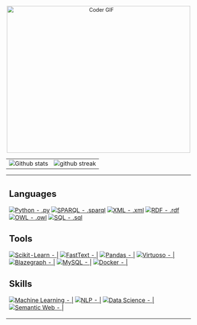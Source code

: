 

<p align="center">
<a href="#"><img src="https://media.giphy.com/media/SWoSkN6DxTszqIKEqv/giphy.gif" alt="Coder GIF" width="500" height="400"></a>
</p>



|                                                                                                           |                                                                                      |
| --------------------------------------------------------------------------------------------------------- | ------------------------------------------------------------------------------------ |
| ![Github stats](https://github-readme-stats.vercel.app/api?username=matteoLorenzini&show_icons=true&locale=en) | ![github streak](https://github-readme-streak-stats.herokuapp.com/?user=matteoLorenzini&) |

<table style="border: none">
  <tr>
  <td width="50%" valign="top">

## Languages
[![Python - .py](https://img.shields.io/badge/Python-.py-2ea44f)](https://) [![SPARQL - .sparql](https://img.shields.io/badge/SPARQL-.sparql-blue)](https://) [![XML - .xml](https://img.shields.io/badge/XML-.xml-blue)](https://) [![RDF - .rdf](https://img.shields.io/badge/RDF-.rdf-blue)](https://) [![OWL - .owl](https://img.shields.io/badge/OWL-.owl-blue)](https://) [![SQL - .sql](https://img.shields.io/badge/SQL-.sql-orange)](https://)

## Tools
[![Scikit-Learn - |](https://img.shields.io/badge/Scikit--Learn-|-2ea44f)](https://) [![FastText - |](https://img.shields.io/badge/FastText-|-2ea44f)](https://) [![Pandas - |](https://img.shields.io/badge/Pandas-|-2ea44f)](https://)
[![Virtuoso - |](https://img.shields.io/badge/Virtuoso-|-blue)](https://) [![Blazegraph - |](https://img.shields.io/badge/Blazegraph-|-blue)](https://) [![MySQL - |](https://img.shields.io/badge/MySQL-|-orange)](https://) [![Docker - |](https://img.shields.io/badge/Docker-|-green)](https://) 

## Skills
[![Machine Learning - |](https://img.shields.io/badge/Machine_Learning-|-2ea44f)](https://) [![NLP - |](https://img.shields.io/badge/NLP-|-2ea44f)](https://) [![Data Science - |](https://img.shields.io/badge/Data_Science-|-2ea44f)](https://) [![Semantic Web - |](https://img.shields.io/badge/Semantic_Web-|-blue)](https://)
